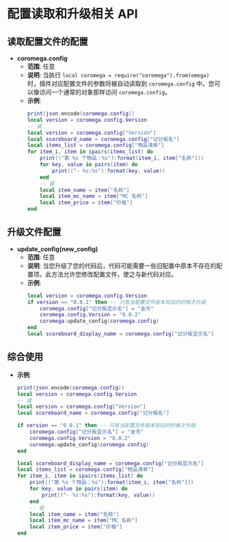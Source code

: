 # 配置读取和升级相关 API

## 读取配置文件的配置

- **coromega.config**
  - **范围**: 任意
  - **说明**: 当执行 `local coromega = require("coromega").from(omega)` 时，插件对应配置文件的参数将被自动读取到 `coromega.config` 中。您可以像访问一个通常的对象那样访问 `coromega.config`。
  - **示例**:
    ```lua
    print(json.encode(coromega.config))
    local version = coromega.config.Version
    -- 或
    local version = coromega.config["Version"]
    local scoreboard_name = coromega.config["记分板名"]
    local items_list = coromega.config["物品清单"]
    for item_i, item in ipairs(items_list) do
        print(("第 %s 个物品：%s"):format(item_i, item["名称"]))
        for key, value in pairs(item) do
            print(("- %s:%s"):format(key, value))
        end
        -- 或
        local item_name = item["名称"]
        local item_mc_name = item["MC 名称"]
        local item_price = item["价格"]
    end
    ```

## 升级文件配置

- **update_config(new_config)**
  - **范围**: 任意
  - **说明**: 当您升级了您的代码后，代码可能需要一些旧配置中原本不存在的配置项。此方法允许您修改配置文件，使之与新代码对应。
  - **示例**:
    ```lua
    local version = coromega.config.Version
    if version == "0.0.1" then -- 只有当配置文件版本较旧的时候才升级
        coromega.config["记分板显示名"] = "金币"
        coromega.config.Version = "0.0.2"
        coromega:update_config(coromega.config)
    end
    local scoreboard_display_name = coromega.config["记分板显示名"]
    ```

## 综合使用

- **示例**:

  ```lua
  print(json.encode(coromega.config))
  local version = coromega.config.Version
  -- 或
  local version = coromega.config["Version"]
  local scoreboard_name = coromega.config["记分板名"]

  if version == "0.0.1" then -- 只有当配置文件版本较旧的时候才升级
      coromega.config["记分板显示名"] = "金币"
      coromega.config.Version = "0.0.2"
      coromega:update_config(coromega.config)
  end

  local scoreboard_display_name = coromega.config["记分板显示名"]
  local items_list = coromega.config["物品清单"]
  for item_i, item in ipairs(items_list) do
      print(("第 %s 个物品：%s"):format(item_i, item["名称"]))
      for key, value in pairs(item) do
          print(("- %s:%s"):format(key, value))
      end
      -- 或
      local item_name = item["名称"]
      local item_mc_name = item["MC 名称"]
      local item_price = item["价格"]
  end
  ```
